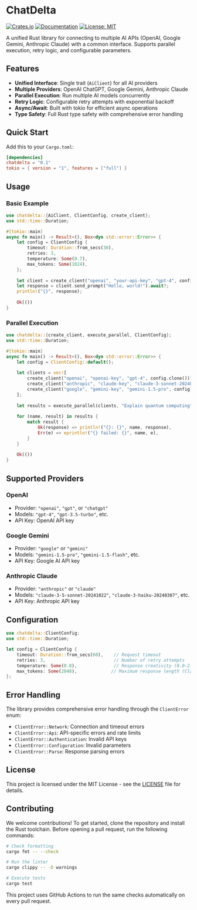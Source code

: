 # ChatDelta

[![Crates.io](https://img.shields.io/crates/v/chatdelta.svg)](https://crates.io/crates/chatdelta)
[![Documentation](https://docs.rs/chatdelta/badge.svg)](https://docs.rs/chatdelta)
[![License: MIT](https://img.shields.io/badge/License-MIT-yellow.svg)](https://opensource.org/licenses/MIT)

A unified Rust library for connecting to multiple AI APIs (OpenAI, Google Gemini, Anthropic Claude) with a common interface. Supports parallel execution, retry logic, and configurable parameters.

## Features

- **Unified Interface**: Single trait (`AiClient`) for all AI providers
- **Multiple Providers**: OpenAI ChatGPT, Google Gemini, Anthropic Claude
- **Parallel Execution**: Run multiple AI models concurrently
- **Retry Logic**: Configurable retry attempts with exponential backoff
- **Async/Await**: Built with tokio for efficient async operations
- **Type Safety**: Full Rust type safety with comprehensive error handling

## Quick Start

Add this to your `Cargo.toml`:

```toml
[dependencies]
chatdelta = "0.1"
tokio = { version = "1", features = ["full"] }
```

## Usage

### Basic Example

```rust
use chatdelta::{AiClient, ClientConfig, create_client};
use std::time::Duration;

#[tokio::main]
async fn main() -> Result<(), Box<dyn std::error::Error>> {
    let config = ClientConfig {
        timeout: Duration::from_secs(30),
        retries: 3,
        temperature: Some(0.7),
        max_tokens: Some(1024),
    };
    
    let client = create_client("openai", "your-api-key", "gpt-4", config)?;
    let response = client.send_prompt("Hello, world!").await?;
    println!("{}", response);
    
    Ok(())
}
```

### Parallel Execution

```rust
use chatdelta::{create_client, execute_parallel, ClientConfig};
use std::time::Duration;

#[tokio::main]
async fn main() -> Result<(), Box<dyn std::error::Error>> {
    let config = ClientConfig::default();
    
    let clients = vec![
        create_client("openai", "openai-key", "gpt-4", config.clone())?,
        create_client("anthropic", "claude-key", "claude-3-sonnet-20240229", config.clone())?,
        create_client("google", "gemini-key", "gemini-1.5-pro", config)?,
    ];
    
    let results = execute_parallel(clients, "Explain quantum computing").await;
    
    for (name, result) in results {
        match result {
            Ok(response) => println!("{}: {}", name, response),
            Err(e) => eprintln!("{} failed: {}", name, e),
        }
    }
    
    Ok(())
}
```

## Supported Providers

### OpenAI
- Provider: `"openai"`, `"gpt"`, or `"chatgpt"`
- Models: `"gpt-4"`, `"gpt-3.5-turbo"`, etc.
- API Key: OpenAI API key

### Google Gemini
- Provider: `"google"` or `"gemini"`
- Models: `"gemini-1.5-pro"`, `"gemini-1.5-flash"`, etc.
- API Key: Google AI API key

### Anthropic Claude
- Provider: `"anthropic"` or `"claude"`
- Models: `"claude-3-5-sonnet-20241022"`, `"claude-3-haiku-20240307"`, etc.
- API Key: Anthropic API key

## Configuration

```rust
use chatdelta::ClientConfig;
use std::time::Duration;

let config = ClientConfig {
    timeout: Duration::from_secs(60),    // Request timeout
    retries: 3,                          // Number of retry attempts
    temperature: Some(0.8),              // Response creativity (0.0-2.0)
    max_tokens: Some(2048),             // Maximum response length (Claude only)
};
```

## Error Handling

The library provides comprehensive error handling through the `ClientError` enum:

- `ClientError::Network`: Connection and timeout errors
- `ClientError::Api`: API-specific errors and rate limits
- `ClientError::Authentication`: Invalid API keys
- `ClientError::Configuration`: Invalid parameters
- `ClientError::Parse`: Response parsing errors

## License

This project is licensed under the MIT License - see the [LICENSE](LICENSE) file for details.

## Contributing

We welcome contributions! To get started, clone the repository and install the Rust toolchain. Before opening a pull request, run the following commands:

```bash
# Check formatting
cargo fmt -- --check

# Run the linter
cargo clippy -- -D warnings

# Execute tests
cargo test
```

This project uses GitHub Actions to run the same checks automatically on every pull request.

